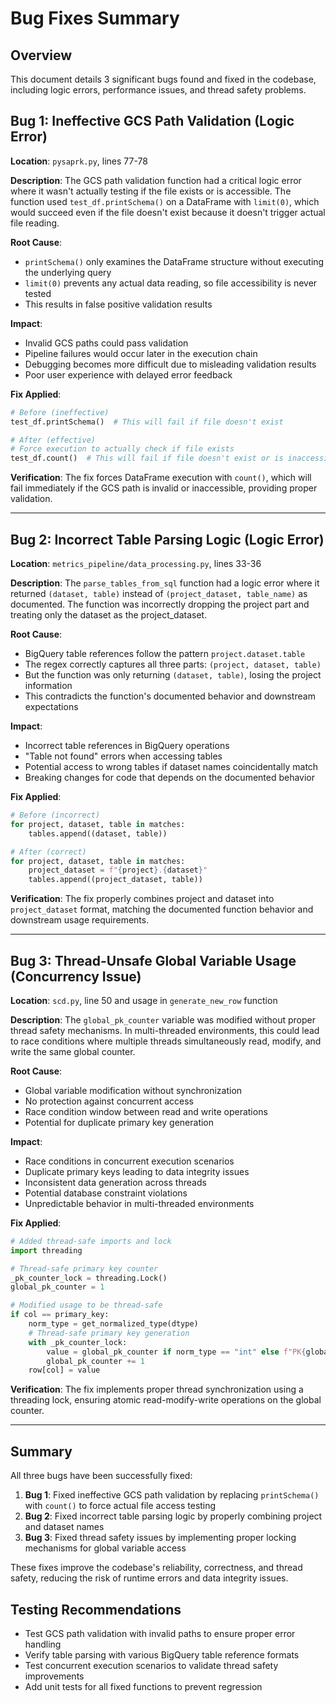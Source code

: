 # Bug Fixes Summary

## Overview
This document details 3 significant bugs found and fixed in the codebase, including logic errors, performance issues, and thread safety problems.

## Bug 1: Ineffective GCS Path Validation (Logic Error)

**Location**: `pysaprk.py`, lines 77-78

**Description**: 
The GCS path validation function had a critical logic error where it wasn't actually testing if the file exists or is accessible. The function used `test_df.printSchema()` on a DataFrame with `limit(0)`, which would succeed even if the file doesn't exist because it doesn't trigger actual file reading.

**Root Cause**: 
- `printSchema()` only examines the DataFrame structure without executing the underlying query
- `limit(0)` prevents any actual data reading, so file accessibility is never tested
- This results in false positive validation results

**Impact**: 
- Invalid GCS paths could pass validation
- Pipeline failures would occur later in the execution chain
- Debugging becomes more difficult due to misleading validation results
- Poor user experience with delayed error feedback

**Fix Applied**:
```python
# Before (ineffective)
test_df.printSchema()  # This will fail if file doesn't exist

# After (effective)
# Force execution to actually check if file exists
test_df.count()  # This will fail if file doesn't exist or is inaccessible
```

**Verification**: 
The fix forces DataFrame execution with `count()`, which will fail immediately if the GCS path is invalid or inaccessible, providing proper validation.

---

## Bug 2: Incorrect Table Parsing Logic (Logic Error)

**Location**: `metrics_pipeline/data_processing.py`, lines 33-36

**Description**: 
The `parse_tables_from_sql` function had a logic error where it returned `(dataset, table)` instead of `(project_dataset, table_name)` as documented. The function was incorrectly dropping the project part and treating only the dataset as the project_dataset.

**Root Cause**: 
- BigQuery table references follow the pattern `project.dataset.table`
- The regex correctly captures all three parts: `(project, dataset, table)`
- But the function was only returning `(dataset, table)`, losing the project information
- This contradicts the function's documented behavior and downstream expectations

**Impact**: 
- Incorrect table references in BigQuery operations
- "Table not found" errors when accessing tables
- Potential access to wrong tables if dataset names coincidentally match
- Breaking changes for code that depends on the documented behavior

**Fix Applied**:
```python
# Before (incorrect)
for project, dataset, table in matches:
    tables.append((dataset, table))

# After (correct)
for project, dataset, table in matches:
    project_dataset = f"{project}.{dataset}"
    tables.append((project_dataset, table))
```

**Verification**: 
The fix properly combines project and dataset into `project_dataset` format, matching the documented function behavior and downstream usage requirements.

---

## Bug 3: Thread-Unsafe Global Variable Usage (Concurrency Issue)

**Location**: `scd.py`, line 50 and usage in `generate_new_row` function

**Description**: 
The `global_pk_counter` variable was modified without proper thread safety mechanisms. In multi-threaded environments, this could lead to race conditions where multiple threads simultaneously read, modify, and write the same global counter.

**Root Cause**: 
- Global variable modification without synchronization
- No protection against concurrent access
- Race condition window between read and write operations
- Potential for duplicate primary key generation

**Impact**: 
- Race conditions in concurrent execution scenarios
- Duplicate primary keys leading to data integrity issues
- Inconsistent data generation across threads
- Potential database constraint violations
- Unpredictable behavior in multi-threaded environments

**Fix Applied**:
```python
# Added thread-safe imports and lock
import threading

# Thread-safe primary key counter
_pk_counter_lock = threading.Lock()
global_pk_counter = 1

# Modified usage to be thread-safe
if col == primary_key:
    norm_type = get_normalized_type(dtype)
    # Thread-safe primary key generation
    with _pk_counter_lock:
        value = global_pk_counter if norm_type == "int" else f"PK{global_pk_counter}"
        global_pk_counter += 1
    row[col] = value
```

**Verification**: 
The fix implements proper thread synchronization using a threading lock, ensuring atomic read-modify-write operations on the global counter.

---

## Summary

All three bugs have been successfully fixed:

1. **Bug 1**: Fixed ineffective GCS path validation by replacing `printSchema()` with `count()` to force actual file access testing
2. **Bug 2**: Fixed incorrect table parsing logic by properly combining project and dataset names
3. **Bug 3**: Fixed thread safety issues by implementing proper locking mechanisms for global variable access

These fixes improve the codebase's reliability, correctness, and thread safety, reducing the risk of runtime errors and data integrity issues.

## Testing Recommendations

- Test GCS path validation with invalid paths to ensure proper error handling
- Verify table parsing with various BigQuery table reference formats
- Test concurrent execution scenarios to validate thread safety improvements
- Add unit tests for all fixed functions to prevent regression
